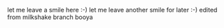 let me leave a smile here :-)
let me leave another smile for later :-)
edited from milkshake branch
booya

